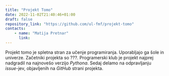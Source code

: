```yaml
---
title: "Projekt Tomo"
date: 2022-11-02T21:40:46+01:00
draft: false
repository_link: "https://github.com/ul-fmf/projekt-tomo"
contacts:
    - name: "Matija Pretnar"
      link:
---
```


Projekt tomo je spletna stran za učenje programiranja. Uporabljajo ga šole in univerze. Začetniki projekta so ???. Programerski klub je projekt najprej nadgradil na najnovešo verzijo *Pythona*. Sedaj delamo na odpravljanju *issue*-jev, objavljenih na *GitHub* strani projekta.

